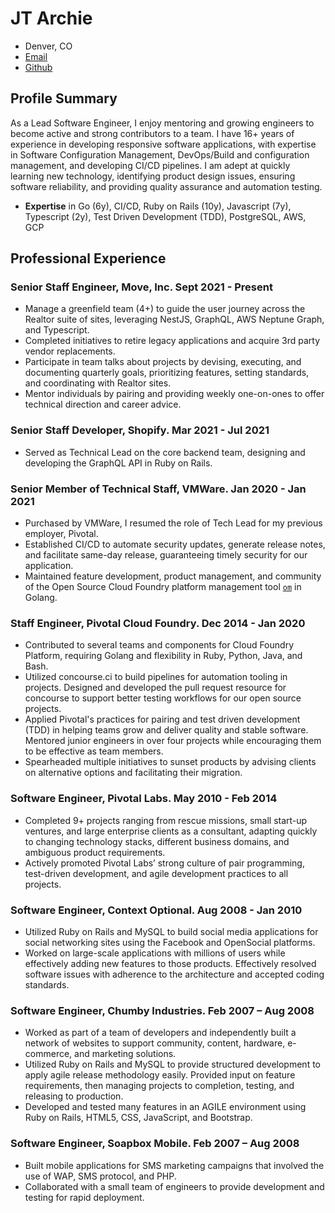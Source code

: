 # JT Archie

- Denver, CO
- [Email](mailto:jtarchie@gmail.com)
- [Github](https://github.com/jtarchie)

## Profile Summary

As a Lead Software Engineer, I enjoy mentoring and growing engineers to become
active and strong contributors to a team. I have 16+ years of experience in
developing responsive software applications, with expertise in Software
Configuration Management, DevOps/Build and configuration management, and
developing CI/CD pipelines. I am adept at quickly learning new technology,
identifying product design issues, ensuring software reliability, and providing
quality assurance and automation testing.

- **Expertise** in Go (6y), CI/CD, Ruby on Rails (10y), Javascript (7y),
  Typescript (2y), Test Driven Development (TDD), PostgreSQL, AWS, GCP

## Professional Experience

### Senior Staff Engineer, Move, Inc. Sept 2021 - Present

- Manage a greenfield team (4+) to guide the user journey across the Realtor
  suite of sites, leveraging NestJS, GraphQL, AWS Neptune Graph, and Typescript.
- Completed initiatives to retire legacy applications and acquire 3rd party
  vendor replacements.
- Participate in team talks about projects by devising, executing, and
  documenting quarterly goals, prioritizing features, setting standards, and
  coordinating with Realtor sites.
- Mentor individuals by pairing and providing weekly one-on-ones to offer
  technical direction and career advice.

### Senior Staff Developer, Shopify. Mar 2021 - Jul 2021

- Served as Technical Lead on the core backend team, designing and developing
  the GraphQL API in Ruby on Rails.

### Senior Member of Technical Staff, VMWare. Jan 2020 - Jan 2021

- Purchased by VMWare, I resumed the role of Tech Lead for my previous employer,
  Pivotal.
- Established CI/CD to automate security updates, generate release notes, and
  facilitate same-day release, guaranteeing timely security for our application.
- Maintained feature development, product management, and community of the Open
  Source Cloud Foundry platform management tool
  [`om`](https://github.com/pivotal-cf/om) in Golang.

### Staff Engineer, Pivotal Cloud Foundry. Dec 2014 - Jan 2020

- Contributed to several teams and components for Cloud Foundry Platform,
  requiring Golang and flexibility in Ruby, Python, Java, and Bash.
- Utilized concourse.ci to build pipelines for automation tooling in projects.
  Designed and developed the pull request resource for concourse to support
  better testing workflows for our open source projects.
- Applied Pivotal's practices for pairing and test driven development (TDD) in
  helping teams grow and deliver quality and stable software. Mentored junior
  engineers in over four projects while encouraging them to be effective as team
  members.
- Spearheaded multiple initiatives to sunset products by advising clients on
  alternative options and facilitating their migration.

### Software Engineer, Pivotal Labs. May 2010 - Feb 2014

- Completed 9+ projects ranging from rescue missions, small start-up ventures,
  and large enterprise clients as a consultant, adapting quickly to changing
  technology stacks, different business domains, and ambiguous product
  requirements.
- Actively promoted Pivotal Labs’ strong culture of pair programming,
  test-driven development, and agile development practices to all projects.

### Software Engineer, Context Optional. Aug 2008 - Jan 2010

- Utilized Ruby on Rails and MySQL to build social media applications for social
  networking sites using the Facebook and OpenSocial platforms.
- Worked on large-scale applications with millions of users while effectively
  adding new features to those products. Effectively resolved software issues
  with adherence to the architecture and accepted coding standards.

### Software Engineer, Chumby Industries. Feb 2007 – Aug 2008

- Worked as part of a team of developers and independently built a network of
  websites to support community, content, hardware, e-commerce, and marketing
  solutions.
- Utilized Ruby on Rails and MySQL to provide structured development to apply
  agile release methodology easily. Provided input on feature requirements, then
  managing projects to completion, testing, and releasing to production.
- Developed and tested many features in an AGILE environment using Ruby on
  Rails, HTML5, CSS, JavaScript, and Bootstrap.

### Software Engineer, Soapbox Mobile. Feb 2007 – Aug 2008

- Built mobile applications for SMS marketing campaigns that involved the use of
  WAP, SMS protocol, and PHP.
- Collaborated with a small team of engineers to provide development and testing
  for rapid deployment.
